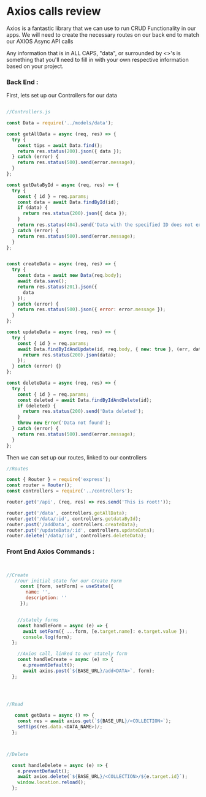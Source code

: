 # Axios calls review


Axios is a fantastic library that we can use to run CRUD Functionality in our apps.
We will need to create the necessary routes on our back end to match our AXIOS Async API calls

Any information that is in ALL CAPS, "data", or surrounded by <>'s is something that you'll need to fill in with your own respective information based on your project.


### Back End :
First, lets set up our Controllers for our data


```js

//Controllers.js

const Data = require('../models/data');

const getAllData = async (req, res) => {
  try {
    const tips = await Data.find();
    return res.status(200).json({ data });
  } catch (error) {
    return res.status(500).send(error.message);
  }
};

const getDataById = async (req, res) => {
  try {
    const { id } = req.params;
    const data = await Data.findById(id);
    if (data) {
      return res.status(200).json({ data });
    }
    return res.status(404).send('Data with the specified ID does not exist');
  } catch (error) {
    return res.status(500).send(error.message);
  }
};


const createData = async (req, res) => {
  try {
    const data = await new Data(req.body);
    await data.save();
    return res.status(201).json({
      data
    });
  } catch (error) {
    return res.status(500).json({ error: error.message });
  }
};

const updateData = async (req, res) => {
  try {
    const { id } = req.params;
    await Data.findByIdAndUpdate(id, req.body, { new: true }, (err, data) => {
      return res.status(200).json(data);
    });
  } catch (error) {}
};

const deleteData = async (req, res) => {
  try {
    const { id } = req.params;
    const deleted = await Data.findByIdAndDelete(id);
    if (deleted) {
      return res.status(200).send('Data deleted');
    }
    throw new Error('Data not found');
  } catch (error) {
    return res.status(500).send(error.message);
  }
};


```
Then we can set up our routes, linked to our controllers


```js
//Routes

const { Router } = require('express');
const router = Router();
const controllers = require('../controllers');

router.get('/api', (req, res) => res.send('This is root!'));

router.get('/data', controllers.getAllData);
router.get('/data/:id', controllers.getdataById);
router.post('/addData', controllers.createData);
router.put('/updateData/:id', controllers.updateData);
router.delete('/data/:id', controllers.deleteData);


```

### Front End Axios Commands :

```js


//Create 
   //our initial state for our Create Form
     const [form, setForm] = useState({
       name: '',
       description: ''
     });


    //stately forms
    const handleForm = async (e) => {
      await setForm({ ...form, [e.target.name]: e.target.value });
      console.log(form);
  };

    //Axios call, linked to our stately form
    const handleCreate = async (e) => {
      e.preventDefault();
      await axios.post(`${BASE_URL}/add<DATA>`, form);
  };
    
     


//Read

   const getData = async () => {
    const res = await axios.get(`${BASE_URL}/<COLLECTION>`);
    setTips(res.data.<DATA_NAME>)/;
  };



//Delete

  const handleDelete = async (e) => {
    e.preventDefault();
    await axios.delete(`${BASE_URL}/<COLLECTION>/${e.target.id}`);
    window.location.reload();
  };


```


